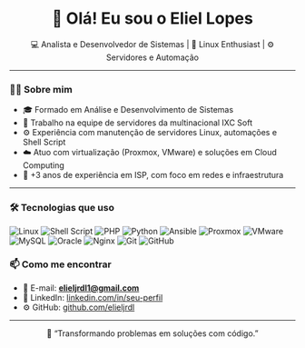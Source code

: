 <h1 align="center">👋 Olá! Eu sou o Eliel Lopes</h1>

<p align="center">
  💻 Analista e Desenvolvedor de Sistemas | 🐧 Linux Enthusiast | ⚙️ Servidores e Automação
</p>

---

### 👨‍💻 Sobre mim

- 🎓 Formado em Análise e Desenvolvimento de Sistemas  
- 🏢 Trabalho na equipe de servidores da multinacional IXC Soft  
- ⚙️ Experiência com manutenção de servidores Linux, automações e Shell Script
- ☁️ Atuo com virtualização (Proxmox, VMware) e soluções em Cloud Computing  
- 📶 +3 anos de experiência em ISP, com foco em redes e infraestrutura 

---

### 🛠️ Tecnologias que uso

<p align="left">
  <img src="https://img.shields.io/badge/Linux-FCC624?style=flat&logo=linux&logoColor=000" alt="Linux" />
  <img src="https://img.shields.io/badge/Shell_Script-121011?style=flat&logo=gnu-bash&logoColor=white" alt="Shell Script" />
  <img src="https://img.shields.io/badge/PHP-777BB4?style=flat&logo=php&logoColor=white" alt="PHP" />
  <img src="https://img.shields.io/badge/Python-3776AB?style=flat&logo=python&logoColor=white" alt="Python" />
  <img src="https://img.shields.io/badge/Ansible-EE0000?style=flat&logo=ansible&logoColor=white" alt="Ansible" />
  <img src="https://img.shields.io/badge/Proxmox-E57000?style=flat&logo=proxmox&logoColor=white" alt="Proxmox" />
  <img src="https://img.shields.io/badge/VMware-607078?style=flat&logo=vmware&logoColor=white" alt="VMware" />
  <img src="https://img.shields.io/badge/MySQL-4479A1?style=flat&logo=mysql&logoColor=white" alt="MySQL" />
  <img src="https://img.shields.io/badge/Oracle-F80000?style=flat&logo=oracle&logoColor=white" alt="Oracle" />
  <img src="https://img.shields.io/badge/Nginx-009639?style=flat&logo=nginx&logoColor=white" alt="Nginx" />
  <img src="https://img.shields.io/badge/Git-F05032?style=flat&logo=git&logoColor=white" alt="Git" />
  <img src="https://img.shields.io/badge/GitHub-181717?style=flat&logo=github&logoColor=white" alt="GitHub" />
</p>


### 📫 Como me encontrar

- 📧 E-mail: **elieljrdl1@gmail.com**  
- 💼 LinkedIn: [linkedin.com/in/seu-perfil](https://www.linkedin.com/in/eliel-lopes-7b20481a1/)
- ⚙️ GitHub: [github.com/elieljrdl](https://github.com/elieljrdl)  

---

<p align="center">
  🚀 “Transformando problemas em soluções com código.”
</p>
